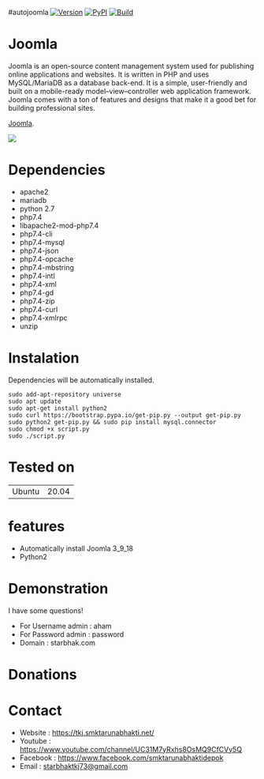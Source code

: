 #autojoomla
[![Version](https://img.shields.io/badge/Joomla-3_9_18-COLOR)]()
[![PyPI](https://img.shields.io/badge/Python-2.7-blue.svg)]()
[![Build](https://img.shields.io/badge/Starbhak-Depok-informational.svg)]()

Joomla
=
Joomla is an open-source content management system used for publishing online applications and websites. It is written in PHP and uses MySQL/MariaDB as a database back-end. It is a simple, user-friendly and built on a mobile-ready model–view–controller web application framework. Joomla comes with a ton of features and designs that make it a good bet for building professional sites.

 <a href="https://www.joomla.org/"> Joomla</a>.

![](https://docs.joomla.org/images/5/53/Vertical-logo-light-background-en.png)

Dependencies
=

- apache2  
- mariadb 
- python 2.7
- php7.4 
- libapache2-mod-php7.4 
- php7.4-cli 
- php7.4-mysql
- php7.4-json 
- php7.4-opcache
- php7.4-mbstring
- php7.4-intl
- php7.4-xml
- php7.4-gd
- php7.4-zip
- php7.4-curl
- php7.4-xmlrpc
- unzip




Instalation
=
Dependencies will be automatically installed.

    sudo add-apt-repository universe
    sudo apt update
    sudo apt-get install python2
    sudo curl https://bootstrap.pypa.io/get-pip.py --output get-pip.py
    sudo python2 get-pip.py && sudo pip install mysql.connector
    sudo chmod +x script.py
    sudo ./script.py


Tested on
=

<table>
    <tr>
        <td>Ubuntu</td>
        <td> 20.04 </td>
    </tr>
</table>



features 
=
- Automatically install Joomla 3_9_18
- Python2

Demonstration
= 

I have some questions!
- For Username admin : aham
- For Password admin : password
- Domain : starbhak.com


Donations
= 


Contact
=
- Website : https://tkj.smktarunabhakti.net/
- Youtube : https://www.youtube.com/channel/UC31M7yRxhs8OsMQ9CfCVy5Q
- Facebook : https://www.facebook.com/smktarunabhaktidepok
- Email : starbhaktkj73@gmail.com
